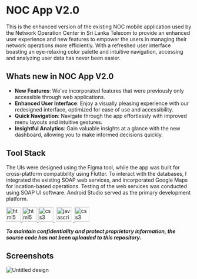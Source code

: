 # NOC App V2.0

This is the enhanced version of the existing NOC mobile application used by the Network Operation Center in Sri Lanka Telecom to provide an enhanced user experience and new features to empower the users in managing their network operations more efficiently. With a refreshed user interface boasting an eye-relaxing color palette and intuitive navigation, accessing and analyzing user data has never been easier.

## Whats new in NOC App V2.0

- **New Features**: We've incorporated features that were previously only accessible through web applications.
- **Enhanced User Interface**: Enjoy a visually pleasing experience with our redesigned interface, optimized for ease of use and accessibility.
- **Quick Navigation**: Navigate through the app effortlessly with improved menu layouts and intuitive gestures.
-	**Insightful Analytics**: Gain valuable insights at a glance with the new dashboard, allowing you to make informed decisions quickly.


## Tool Stack

The UIs were designed using the Figma tool, while the app was built for cross-platform compatibility using Flutter. To interact with the databases, I integrated the existing SOAP web services, and incorporated Google Maps for location-based operations. Testing of the web services was conducted using SOAP UI software. Android Studio served as the primary development platform.

<p align="left" >
  <a href="https://www.w3.org/html/" target="_blank" rel="noreferrer"> <img src="https://user-images.githubusercontent.com/25181517/189715289-df3ee512-6eca-463f-a0f4-c10d94a06b2f.png" alt="html5" width="40" height="40"/> </a>
  <a href="https://www.w3.org/html/" target="_blank" rel="noreferrer"> <img src="https://user-images.githubusercontent.com/25181517/186150365-da1eccce-6201-487c-8649-45e9e99435fd.png" alt="html5" width="40" height="40"/> </a>
  <a href="https://www.w3schools.com/css/" target="_blank" rel="noreferrer"> <img src="https://user-images.githubusercontent.com/25181517/186150304-1568ffdf-4c62-4bdc-9cf1-8d8efcea7c5b.png" alt="css3" width="40" height="40"/> </a>
  <a href="https://developer.mozilla.org/en-US/docs/Web/JavaScript" target="_blank" rel="noreferrer"> <img src="https://user-images.githubusercontent.com/25181517/192108895-20dc3343-43e3-4a54-a90e-13a4abbc57b9.png" alt="javascript" width="40" height="40" hspace="5"/> </a>
  <a href="https://www.w3schools.com/css/" target="_blank" rel="noreferrer"> <img src="https://user-images.githubusercontent.com/25181517/192107860-9a9f0894-0e34-4ab3-964d-6297ee4c00e9.png" alt="css3" width="40" height="40"/> </a>
</p>

***To maintain confidentiality and protect proprietary information, the source code has not been uploaded to this repository.***
## Screenshots

![Untitled design](https://github.com/MadhukaD/NOC-App/assets/83831219/a98ca0da-740c-4961-8131-a26ca728ac80)



